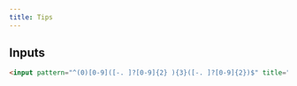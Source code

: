 ```yaml
---
title: Tips
---
```


## Inputs

```html
<input pattern="^(0)[0-9]([-. ]?[0-9]{2} ){3}([-. ]?[0-9]{2})$" title="Must be 10 numbers" />
```
